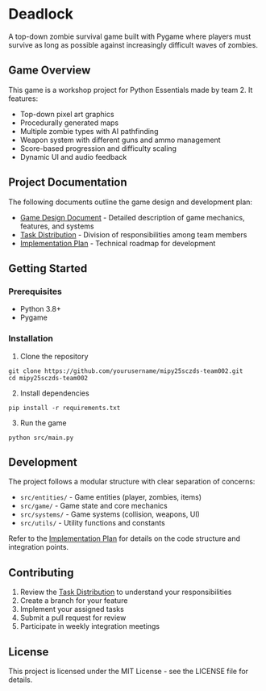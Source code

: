 # Deadlock

A top-down zombie survival game built with Pygame where players must survive as long as possible against increasingly difficult waves of zombies.

## Game Overview

This game is a workshop project for Python Essentials made by team 2. It features:

- Top-down pixel art graphics
- Procedurally generated maps
- Multiple zombie types with AI pathfinding
- Weapon system with different guns and ammo management
- Score-based progression and difficulty scaling
- Dynamic UI and audio feedback

## Project Documentation

The following documents outline the game design and development plan:

- [Game Design Document](docs/game_design.md) - Detailed description of game mechanics, features, and systems
- [Task Distribution](docs/task_distribution.md) - Division of responsibilities among team members
- [Implementation Plan](docs/implementation_plan.md) - Technical roadmap for development

## Getting Started

### Prerequisites

- Python 3.8+
- Pygame

### Installation

1. Clone the repository
```
git clone https://github.com/yourusername/mipy25sczds-team002.git
cd mipy25sczds-team002
```

2. Install dependencies
```
pip install -r requirements.txt
```

3. Run the game
```
python src/main.py
```

## Development

The project follows a modular structure with clear separation of concerns:

- `src/entities/` - Game entities (player, zombies, items)
- `src/game/` - Game state and core mechanics
- `src/systems/` - Game systems (collision, weapons, UI)
- `src/utils/` - Utility functions and constants

Refer to the [Implementation Plan](docs/implementation_plan.md) for details on the code structure and integration points.

## Contributing

1. Review the [Task Distribution](docs/task_distribution.md) to understand your responsibilities
2. Create a branch for your feature
3. Implement your assigned tasks
4. Submit a pull request for review
5. Participate in weekly integration meetings

## License

This project is licensed under the MIT License - see the LICENSE file for details.
